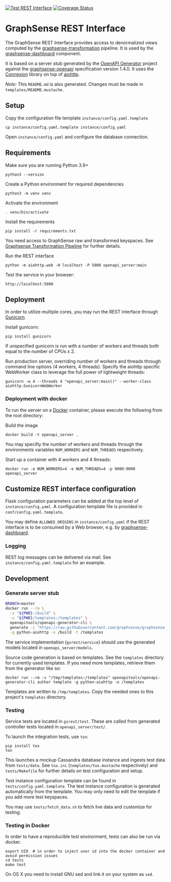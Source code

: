[![Test REST Interface](https://github.com/graphsense/graphsense-REST/actions/workflows/test.yml/badge.svg)](https://github.com/graphsense/graphsense-REST/actions/workflows/test.yml)
[![Coverage Status](https://coveralls.io/repos/github/graphsense/graphsense-REST/badge.svg?branch=develop)](https://coveralls.io/github/graphsense/graphsense-REST?branch=develop)

# GraphSense REST Interface

The GraphSense REST Interface provides access to denormalized views computed
by the [graphsense-transformation][graphsense-transformation] pipeline.
It is used by the [graphsense-dashboard][graphsense-dashboard] component.

It is based on a server stub generated by the [OpenAPI Generator][openapi-generator] project against the [graphsense-openapi][graphsense-openapi] specification version 1.4.0.
It uses the [Connexion][connexion] library on top of [aiohttp][aiohttp].

*Note:* This `README.md` is also generated. Changes must be made in
`templates/README.mustache`.

## Setup

Copy the configuration file template `instance/config.yaml.template`

    cp instance/config.yaml.template instance/config.yaml

Open `instance/config.yaml` and configure the database connection.

## Requirements

Make sure you are running Python 3.9+

    python3 --version

Create a Python environment for required dependencies

    python3 -m venv venv

Activate the environment

    . venv/bin/activate

Install the requirements

    pip install -r requirements.txt

You need access to GraphSense raw and transformed keyspaces.
See [Graphsense Transformation Pipeline][graphsense-transformation]
for further details.

Run the REST interface

    python -m aiohttp.web -H localhost -P 5000 openapi_server:main

Test the service in your browser:

    http://localhost:5000

## Deployment

In order to utilize multiple cores, you may run the REST interface through [Gunicorn][gunicorn].

Install gunicorn:

    pip install gunicorn

If unspecified gunicorn is run with a number of workers and threads both equal to the number of CPUs x 2. 

Run production server, overriding number of workers and threads through command line options (4 workers, 4 threads). Specify the aiohttp specific WebWorker class to leverage the full power of lightweight threads:

    gunicorn -w 4 --threads 4 "openapi_server:main()" --worker-class aiohttp.GunicornWebWorker

### Deployment with docker

To run the server on a [Docker][docker] container, please execute the following
from the root directory:

Build the image

    docker build -t openapi_server .

You may specifiy the number of workers and threads through the environments variables `NUM_WORKERS` and `NUM_THREADS` respectively.

Start up a container with 4 workers and 4 threads:

    docker run -e NUM_WORKERS=4 -e NUM_THREADS=4 -p 9000:9000 openapi_server

## Customize REST interface configuration

Flask configuration parameters can be added at the top level of
`instance/config.yaml`. A configuration template file is provided in
`conf/config.yaml.template`.

You may define `ALLOWED_ORIGINS` in `instance/config.yaml` if the REST
interface is to be consumed by a Web browser, e.g.
by [graphsense-dashboard][graphsense-dashboard].


### Logging

REST log messages can be delivered via mail. See `instance/config.yaml.template` for an example.

## Development

### Generate server stub

```sh
BRANCH=master
docker run --rm \
  -v "${PWD}:/build" \
  -v "${PWD}/templates:/templates" \
  openapitools/openapi-generator-cli \
  generate -i "https://raw.githubusercontent.com/graphsense/graphsense-openapi/${BRANCH}/graphsense.yaml" \
  -g python-aiohttp -o /build -t /templates
```

The service implementation (`gsrest/service`) should use the generated models
located in `openapi_server/models`.

Source code generation is based on templates. See the `templates` directory for
currently used templates. If you need more templates, retrieve them from the
generator like so:

    docker run --rm -v "/tmp/templates:/templates" openapitools/openapi-generator-cli author template -g python-aiohttp -o /templates

Templates are written to `/tmp/templates`. Copy the needed ones to this
project's `templates` directory.

### Testing

Service tests are located in `gsrest/test`. These are called from generated
controller tests located in `openapi_server/test/`.

To launch the integration tests, use `tox`:

```
pip install tox
tox
```

This launches a mockup Cassandra database instance and ingests test data from
`tests/data`. See `tox.ini` (`templates/tox.mustache` respectively) and
`tests/Makefile` for further details on test configuration and setup.

Test instance configuration template can be found in `tests/config.yaml.template`.
The test instance configuration is generated automatically from the template.
You may only need to edit the template if you add more test keyspaces.

You may use `tests/fetch_data.sh` to fetch live data and customize for testing.

### Testing in Docker

In order to have a reproducible test environment, tests can also be run via docker. 

```
export UID  # in order to inject user id into the docker container and avoid permission issues
cd tests
make test
```

On OS X you need to install GNU sed and link it on your system as `sed`. 

[graphsense-blocksci]: https://github.com/graphsense/graphsense-blocksci
[graphsense-transformation]: https://github.com/graphsense/graphsense-transformation
[graphsense-dashboard]: https://github.com/graphsense/graphsense-dashboard
[graphsense-openapi]: https://github.com/graphsense/graphsense-openapi
[openapi-generator]: https://openapi-generator.tech
[connexion]: https://github.com/zalando/connexion
[aiohttp]: https://docs.aiohttp.org/en/stable/
[docker]: https://docs.docker.com/install
[gunicorn]: https://gunicorn.org/#docs
[docker]: https://www.docker.com

